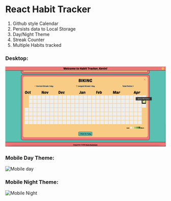 # **React Habit Tracker**

1. Github style Calendar
2. Persists data to Local Storage
3. Day/Night Theme
4. Streak Counter
5. Multiple Habits tracked

### Desktop:

![alt text](/public/Desktop.png)

### Mobile Day Theme:

<!-- ![alt text](/public/Mobile-Day.png) -->
<img src="https://kjh311.github.io/react-habit-tracker/Mobile-Day.png" alt="Mobile day" width="400"/>

### Mobile Night Theme:

<!-- ![alt text](/public/Mobile-Night.png) -->
<img src="https://kjh311.github.io/react-habit-tracker/Mobile-Night.png" alt="Mobile Night" width="400"/>

